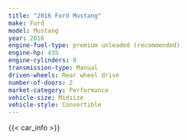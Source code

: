 ```yaml
---
title: "2016 Ford Mustang"
make: Ford
model: Mustang
year: 2016
engine-fuel-type: premium unleaded (recommended)
engine-hp: 435
engine-cylinders: 8
transmission-type: Manual
driven-wheels: Rear wheel drive
number-of-doors: 2
market-category: Performance
vehicle-size: Midsize
vehicle-style: Convertible
---
```


{{< car_info >}}
